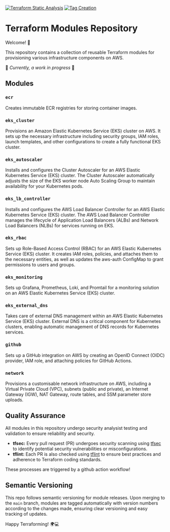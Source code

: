 [![Terraform Static Analysis](https://github.com/jdickson1992/terraform-modules/actions/workflows/terraform_analysis.yml/badge.svg)](https://github.com/jdickson1992/terraform-modules/actions/workflows/terraform_analysis.yml)
[![Tag Creation](https://github.com/jdickson1992/terraform-modules/actions/workflows/create_release.yml/badge.svg)](https://github.com/jdickson1992/terraform-modules/actions/workflows/create_release.yml)

# Terraform Modules Repository

Welcome! 🚀 

This repository contains a collection of reusable Terraform modules for provisioning various infrastructure components on AWS.

🚧 *Currently, a work in progress* 🚧

## Modules

### `ecr`
Creates immutable ECR registries for storing container images.

### `eks_cluster`
Provisions an Amazon Elastic Kubernetes Service (EKS) cluster on AWS. It sets up the necessary infrastructure including security groups, IAM roles, launch templates, and other configurations to create a fully functional EKS cluster.

### `eks_autoscaler`
Installs and configures the Cluster Autoscaler for an AWS Elastic Kubernetes Service (EKS) cluster. The Cluster Autoscaler automatically adjusts the size of the EKS worker node Auto Scaling Group to maintain availability for your Kubernetes pods.

### `eks_lb_controller`
Installs and configures the AWS Load Balancer Controller for an AWS Elastic Kubernetes Service (EKS) cluster. The AWS Load Balancer Controller manages the lifecycle of Application Load Balancers (ALBs) and Network Load Balancers (NLBs) for services running on EKS.

### `eks_rbac`
Sets up Role-Based Access Control (RBAC) for an AWS Elastic Kubernetes Service (EKS) cluster. It creates IAM roles, policies, and attaches them to the necessary entities, as well as updates the aws-auth ConfigMap to grant permissions to users and groups.

### `eks_monitoring`
Sets up Grafana, Prometheus, Loki, and Promtail for a monitoring solution on an AWS Elastic Kubernetes Service (EKS) cluster.

### `eks_external_dns`
Takes care of external DNS management within an AWS Elastic Kubernetes Service (EKS) cluster. External DNS is a critical component for Kubernetes clusters, enabling automatic management of DNS records for Kubernetes services.

### `github`
Sets up a GitHub integration on AWS by creating an OpenID Connect (OIDC) provider, IAM role, and attaching policies for GitHub Actions.

### `network`
Provisions a customisable network infrastructure on AWS, including a Virtual Private Cloud (VPC), subnets (public and private), an Internet Gateway (IGW), NAT Gateway, route tables, and SSM parameter store uploads.

## Quality Assurance

All modules in this repository undergo security analysist testing and validation to ensure reliability and security.

- **tfsec:** Every pull request (PR) undergoes security scanning using [tfsec](https://github.com/tfsec/tfsec) to identify potential security vulnerabilities or misconfigurations.
- **tflint:** Each PR is also checked using [tflint](https://github.com/terraform-linters/tflint) to ensure best practices and adherence to Terraform coding standards.

These processes are triggered by a github action workflow!

## Semantic Versioning

This repo follows semantic versioning for module releases. Upon merging to the `main` branch, modules are tagged automatically with version numbers according to the changes made, ensuring clear versioning and easy tracking of updates.

Happy Terraforming! 🌍💻
